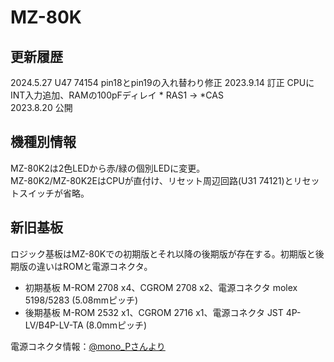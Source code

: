 # MZ-80K

## 更新履歴
2024.5.27 U47 74154 pin18とpin19の入れ替わり修正
2023.9.14 訂正 CPUにINT入力追加、RAMの100pFディレイ * RAS1 → *CAS  
2023.8.20 公開  

## 機種別情報
MZ-80K2は2色LEDから赤/緑の個別LEDに変更。  
MZ-80K2/MZ-80K2EはCPUが直付け、リセット周辺回路(U31 74121)とリセットスイッチが省略。  

## 新旧基板
ロジック基板はMZ-80Kでの初期版とそれ以降の後期版が存在する。初期版と後期版の違いはROMと電源コネクタ。  
+ 初期基板 M-ROM 2708 x4、CGROM 2708 x2、電源コネクタ molex 5198/5283 (5.08mmピッチ)  
+ 後期基板 M-ROM 2532 x1、CGROM 2716 x1、電源コネクタ JST 4P-LV/B4P-LV-TA (8.0mmピッチ)

電源コネクタ情報：[@mono_Pさんより](https://twitter.com/momo_P/status/1702351033270481181)  

